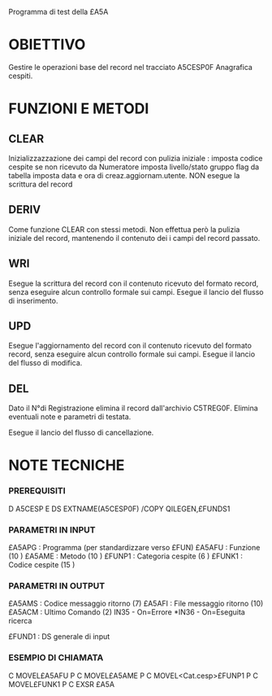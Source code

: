 Programma di test della £A5A

# OBIETTIVO
Gestire le operazioni base del record nel tracciato A5CESP0F Anagrafica cespiti.

# FUNZIONI E METODI
## CLEAR
Inizializzazzazione dei campi del record con pulizia iniziale : 
imposta codice cespite se non ricevuto da Numeratore imposta livello/stato gruppo flag da tabella imposta data e ora di creaz.aggiornam.utente.
NON esegue la scrittura del record

## DERIV
Come funzione CLEAR con stessi metodi.
Non effettua però la pulizia iniziale del record, mantenendo il contenuto dei i campi del record passato.

## WRI
Esegue la scrittura del record con il contenuto ricevuto del formato record, senza eseguire alcun controllo formale sui campi.
Esegue il lancio del flusso di inserimento.

## UPD
Esegue l'aggiornamento del record con il contenuto ricevuto del formato record, senza eseguire alcun controllo formale sui campi.
Esegue il lancio del flusso di modifica.

## DEL
Dato il N°di Registrazione elimina il record dall'archivio C5TREG0F.
Elimina eventuali note e parametri di testata.

Esegue il lancio del flusso di cancellazione.

# NOTE TECNICHE

### PREREQUISITI
D A5CESP E DS EXTNAME(A5CESP0F)
 /COPY QILEGEN,£FUNDS1

### PARAMETRI IN INPUT

£A5APG :  Programma (per standardizzare verso £FUN)
£A5AFU :  Funzione (10 )
£A5AME :  Metodo (10 )
£FUNP1 :  Categoria cespite (6 )
£FUNK1 :  Codice cespite (15 )

### PARAMETRI IN OUTPUT
£A5AMS :  Codice messaggio ritorno (7)
£A5AFI :  File messaggio ritorno (10)
£A5ACM :  Ultimo Comando (2)
IN35 - On=Errore
*IN36 - On=Eseguita ricerca

£FUND1 :  DS generale di input

### ESEMPIO DI CHIAMATA
C MOVEL<Funzione>£A5AFU P
C MOVEL<Metodo >£A5AME P
C MOVEL<Cat.cesp>£FUNP1 P
C MOVEL<Cespite >£FUNK1 P
C EXSR £A5A
